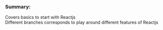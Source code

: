 ### Summary:  
Covers basics to start with Reactjs  
Different branches corresponds to play around different features of Reactjs  
